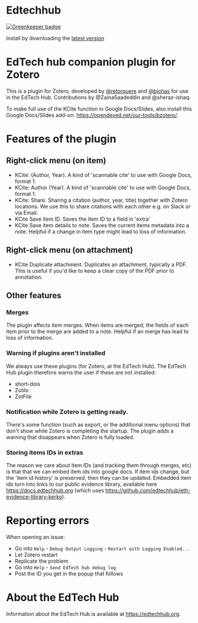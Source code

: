 Edtechhub
=================

[![Greenkeeper badge](https://badges.greenkeeper.io/edtechhub/zotero-edtechhub.svg)](https://greenkeeper.io/)

Install by downloading the [latest version](https://github.com/edtechhub/zotero-edtechhub/releases/latest)

# EdTech hub companion plugin for Zotero

This is a plugin for Zotero, developed by [@retorquere](https://github.com/retorquere) and [@bjohas](https://github.com/bjohas) for use in the EdTech Hub. Contributions by @ZainaSaadeddin and @sheraz-ishaq.

To make full use of the KCite function in Google Docs/Slides, also install this Google Docs/Slides add-on: https://opendeved.net/our-tools/bzotero/.

# Features of the plugin

## Right-click menu (on item)
- KCite: (Author, Year). A kind of 'scannable cite' to use with Google Docs, format 1.
- KCite: Author (Year). A kind of 'scannable cite' to use with Google Docs, format 1.
- KCite: Share. Sharing a citation (author, year, title) together with Zotero locations. We use this to share citations with each other e.g. on Slack or via Email.
- KCite Save item ID. Saves the item ID to a field in 'extra'
- KCite Save item details to note. Saves the current items metadata into a note. Helpful if a change in item type might lead to loss of information.

## Right-click menu (on attachment)
- KCite Duplicate attachment. Duplicates an attachment, typically a PDF. This is useful if you'd like to keep a clear copy of the PDF prior to annotation.

## Other features

### Merges
The plugin affects item merges. When items are merged, the fields of each item prior to the merge are added to a note. Helpful if an merge has lead to loss of information.

### Warning if plugins aren't installed
We always use these plugins (for Zotero, at the EdTech Hub). The EdTech Hub plugin therefore warns the user if these are not installed:
- short-dois
- Zutilo
- ZotFile

### Notification while Zotero is getting ready.

There's some function (such as export, or the additional menu options) that don't show while Zotero is completing the startup. The plugin adds a warning that disappears when Zotero is fully loaded.

### Storing items IDs in extras

The reason we care about item IDs (and tracking them through merges, etc) is that that we can embed item ids into google docs. If item ids change, but the 'item id history' is preserved, then they can be updated. Embedded item ids turn into links to our public evidence library, available here https://docs.edtechhub.org (which uses https://github.com/edtechhub/eth-evidence-library-kerko).


# Reporting errors

When opening an issue:

* Go into `Help` - `Debug Output Logging` - `Restart with Logging Enabled...`
* Let Zotero restart
* Replicate the problem
* Go into `Help` - `Send EdTech hub debug log`
* Post the ID you get in the popup that follows

# About the EdTech Hub
Information about the EdTech Hub is available at https://edtechhub.org.
